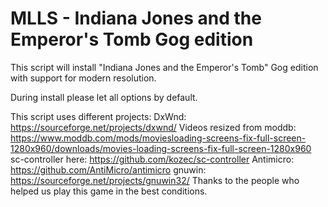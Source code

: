 # MLLS - Indiana Jones and the Emperor's Tomb Gog edition

This script will install "Indiana Jones and the Emperor's Tomb" Gog edition with support for modern resolution.

During install please let all options by default.

This script uses different projects:
DxWnd: https://sourceforge.net/projects/dxwnd/
Videos resized from moddb: https://www.moddb.com/mods/moviesloading-screens-fix-full-screen-1280x960/downloads/movies-loading-screens-fix-full-screen-1280x960
sc-controller here: https://github.com/kozec/sc-controller
Antimicro: https://github.com/AntiMicro/antimicro
gnuwin: https://sourceforge.net/projects/gnuwin32/
Thanks to the people who helped us play this game in the best conditions.

